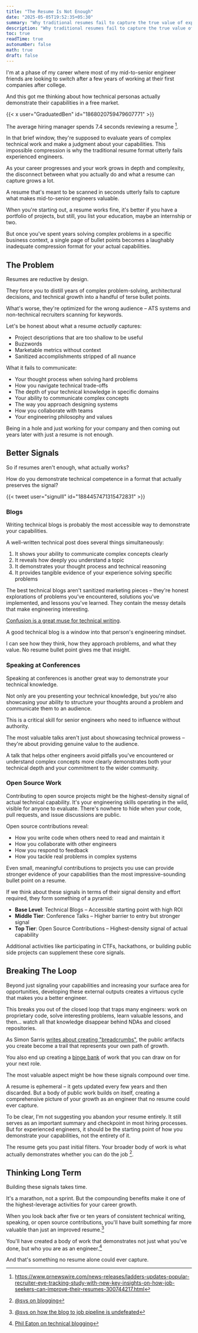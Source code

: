 ```yaml
---
title: "The Resume Is Not Enough"
date: "2025-05-05T19:52:35+05:30"
summary: "Why traditional resumes fail to capture the true value of experienced engineers, and how technical blogging, conferences, and open source contributions create more meaningful signals of technical capability."
description: "Why traditional resumes fail to capture the true value of experienced engineers, and how technical blogging, conferences, and open source contributions create more meaningful signals of technical capability."
toc: true
readTime: true
autonumber: false
math: true
draft: false
---
```


I'm at a phase of my career where most of my mid-to-senior engineer friends are looking to switch after a few years of working at their first companies after college.

And this got me thinking about how technical personas actually demonstrate their capabilities in a free market.

{{< x user="GraduatedBen" id="1868020759479607771" >}}

The average hiring manager spends 7.4 seconds reviewing a resume [^1].

In that brief window, they're supposed to evaluate years of complex technical work and make a judgment about your capabilities. This impossible compression is why the traditional resume format utterly fails experienced engineers.

As your career progresses and your work grows in depth and complexity, the disconnect between what you actually do and what a resume can capture grows a lot.

A resume that's meant to be scanned in seconds utterly fails to capture what makes mid-to-senior engineers valuable.

When you're starting out, a resume works fine, it's better if you have a portfolio of projects, but still, you list your education, maybe an internship or two.

But once you've spent years solving complex problems in a specific business context, a single page of bullet points becomes a laughably inadequate compression format for your actual capabilities.

## The Problem

Resumes are reductive by design.

They force you to distill years of complex problem-solving, architectural decisions, and technical growth into a handful of terse bullet points.

What's worse, they're optimized for the wrong audience – ATS systems and non-technical recruiters scanning for keywords.

Let's be honest about what a resume _actually_ captures:

- Project descriptions that are too shallow to be useful
- Buzzwords
- Marketable metrics without context
- Sanitized accomplishments stripped of all nuance

What it fails to communicate:

- Your thought process when solving hard problems
- How you navigate technical trade-offs
- The depth of your technical knowledge in specific domains
- Your ability to communicate complex concepts
- The way you approach designing systems
- How you collaborate with teams
- Your engineering philosophy and values

Being in a hole and just working for your company and then coming out years later with just a resume is not enough.

## Better Signals

So if resumes aren't enough, what actually works?

How do you demonstrate technical competence in a format that actually preserves the signal?

{{< tweet user="signulll" id="1884457471315472831" >}}

### Blogs

Writing technical blogs is probably the most accessible way to demonstrate your capabilities.

A well-written technical post does several things simultaneously:

1. It shows your ability to communicate complex concepts clearly
2. It reveals how deeply you understand a topic
3. It demonstrates your thought process and technical reasoning
4. It provides tangible evidence of your experience solving specific problems

The best technical blogs aren't sanitized marketing pieces – they're honest explorations of problems you've encountered, solutions you've implemented, and lessons you've learned. They contain the messy details that make engineering interesting.

[Confusion is a great muse for technical writing](https://notes.eatonphil.com/2024-06-14-confusion-is-a-muse.html).

A good technical blog is a window into that person's engineering mindset.

I can see how they think, how they approach problems, and what they value. No resume bullet point gives me that insight.

### Speaking at Conferences

Speaking at conferences is another great way to demonstrate your technical knowledge.

Not only are you presenting your technical knowledge, but you're also showcasing your ability to structure your thoughts around a problem and communicate them to an audience.

This is a critical skill for senior engineers who need to influence without authority.

The most valuable talks aren't just about showcasing technical prowess – they're about providing genuine value to the audience.

A talk that helps other engineers avoid pitfalls you've encountered or understand complex concepts more clearly demonstrates both your technical depth and your commitment to the wider community.

### Open Source Work

Contributing to open source projects might be the highest-density signal of actual technical capability. It's your engineering skills operating in the wild, visible for anyone to evaluate. There's nowhere to hide when your code, pull requests, and issue discussions are public.

Open source contributions reveal:

- How you write code when others need to read and maintain it
- How you collaborate with other engineers
- How you respond to feedback
- How you tackle real problems in complex systems

Even small, meaningful contributions to projects you use can provide stronger evidence of your capabilities than the most impressive-sounding bullet point on a resume.

If we think about these signals in terms of their signal density and effort required, they form something of a pyramid:

- **Base Level**: Technical Blogs – Accessible starting point with high ROI
- **Middle Tier**: Conference Talks – Higher barrier to entry but stronger signal
- **Top Tier**: Open Source Contributions – Highest-density signal of actual capability

Additional activities like participating in CTFs, hackathons, or building public side projects can supplement these core signals.

## Breaking The Loop

Beyond just signaling your capabilities and increasing your surface area for opportunities, developing these external outputs creates a virtuous cycle that makes you a better engineer.

This breaks you out of the closed loop that traps many engineers: work on proprietary code, solve interesting problems, learn valuable lessons, and then... watch all that knowledge disappear behind NDAs and closed repositories.

As Simon Sarris [writes about creating "breadcrumbs"](https://open.substack.com/pub/simonsarris/p/breadcrumbs), the public artifacts you create become a trail that represents your own path of growth.

You also end up creating a [binge bank](https://x.com/shaanvp/status/1570901221942366210) of work that you can draw on for your next role.

The most valuable aspect might be how these signals compound over time.

A resume is ephemeral – it gets updated every few years and then discarded. But a body of public work builds on itself, creating a comprehensive picture of your growth as an engineer that no resume could ever capture.

To be clear, I'm not suggesting you abandon your resume entirely. It still serves as an important summary and checkpoint in most hiring processes. But for experienced engineers, it should be the starting point of how you demonstrate your capabilities, not the entirety of it.

The resume gets you past initial filters. Your broader body of work is what actually demonstrates whether you can do the job [^2].

## Thinking Long Term

Building these signals takes time.

It's a marathon, not a sprint. But the compounding benefits make it one of the highest-leverage activities for your career growth.

When you look back after five or ten years of consistent technical writing, speaking, or open source contributions, you'll have built something far more valuable than just an improved resume.[^3]

You'll have created a body of work that demonstrates not just what you've done, but who you are as an engineer.[^4]

And that's something no resume alone could ever capture.

[^1]: https://www.prnewswire.com/news-releases/ladders-updates-popular-recruiter-eye-tracking-study-with-new-key-insights-on-how-job-seekers-can-improve-their-resumes-300744217.html

[^2]: [@svs on blogging](https://x.com/_svs_/status/1716356724175655059)

[^3]: [@svs on how the blog to job pipeline is undefeated](https://x.com/_svs_/status/1907424601476338006)

[^4]: [Phil Eaton on technical blogging](https://writethatblog.substack.com/p/phil-eaton-on-technical-blogging)

